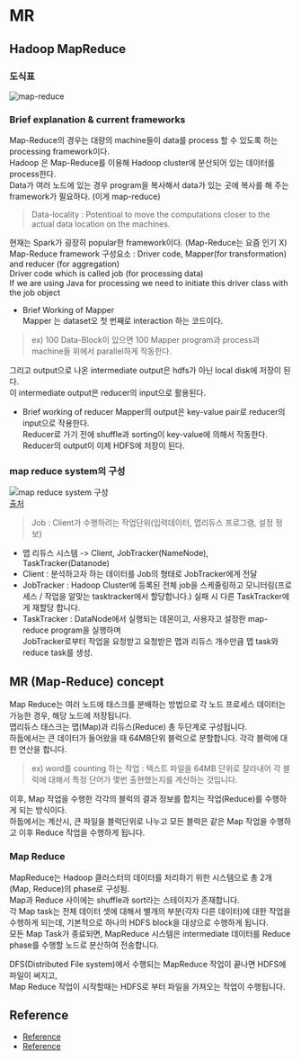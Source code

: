 # MR

## Hadoop MapReduce

### 도식표
![map-reduce](https://user-images.githubusercontent.com/105041834/190896278-9a42f106-fd1a-4cec-afbb-8581a8117f88.jpg)  

### Brief explanation & current frameworks
Map-Reduce의 경우는 대량의 machine들이 data를 process 할 수 있도록 하는 processing framework이다.  
Hadoop 은 Map-Reduce를 이용해 Hadoop cluster에 분산되어 있는 데이터를 process한다.  
Data가 여러 노드에 있는 경우 program을 복사해서 data가 있는 곳에 복사를 해 주는 framework가 필요하다. (이게 map-reduce)
> Data-locality : Potentioal to move the computations closer to the actual data location on the machines.  

현재는 Spark가 굉장히 popular한 framework이다. (Map-Reduce는 요즘 인기 X)  
Map-Reduce framework 구성요소 : Driver code, Mapper(for transformation) and reducer (for aggregation)  
Driver code which is called job (for processing data)  
If we are using Java for processing we need to initiate this driver class with the job object  

- Brief Working of Mapper  
Mapper 는 dataset오 첫 번째로 interaction 하는 코드이다.  
> ex) 100 Data-Block이 있으면 100 Mapper program과 process과 machine들 위에서 parallel하게 작동한다. 

그리고 output으로 나온 intermediate output은 hdfs가 아닌 local disk에 저장이 된다.  
이 intermediate output은 reducer의 input으로 활용된다.  

- Brief working of reducer
Mapper의 output은 key-value pair로 reducer의 input으로 작용한다.  
Reducer로 가기 전에 shuffle과 sorting이 key-value에 의해서 작동한다.  
Reducer의 output이 이제 HDFS에 저장이 된다.

### map reduce system의 구성
![map reduce system 구성](https://user-images.githubusercontent.com/105041834/190896444-66b6230f-a8e0-4c86-950e-64fe51155265.jpg)  
[출처](https://opentutorials.org/course/2908/17055)

> Job : Client가 수행하려는 작업단위(입력데이터, 맵리듀스 프로그램, 설정 정보)

- 맵 리듀스 시스템 -> Client, JobTracker(NameNode), TaskTracker(Datanode)  
- Client : 분석하고자 하는 데이터를 Job의 형태로 JobTracker에게 전달
- JobTracker : Hadoop Cluster에 등록된 전체 job을 스케줄링하고 모니터링(프로세스 / 작업을 알맞는 tasktracker에서 할당합니다.) 실패 시 다른 TaskTracker에게 재할당 합니다.
- TaskTracker : DataNode에서 실행되는 데몬이고, 사용자고 설정한 map-reduce program을 실행하며  
JobTracker로부터 작업을 요청받고 요청받은 맵과 리듀스 개수만큼 맵 task와 reduce task를 생성.






## MR (Map-Reduce) concept
Map Reduce는 여러 노드에 태스크를 분배하는 방법으로 각 노드 프로세스 데이터는 가능한 경우, 해당 노드에 저장됩니다.  
맵리듀스 태스크는 맵(Map)과 리듀스(Reduce) 총 두단계로 구성됩니다.  
하둡에서는 큰 데이터가 들어왔을 때 64MB단위 블럭으로 분할합니다. 각각 블럭에 대한 연산을 합니다.
> ex) word를 counting 하는 작업 : 텍스트 파일을 64MB 단위로 잘라내어 각 블럭에 대해서 특정 단어가 몇번 출현했는지를 계산하는 것입니다.

이후, Map 작업을 수행한 각각의 블럭의 결과 정보를 합치는 작업(Reduce)를 수행하게 되는 방식이다.  
하둡에서는 계산시, 큰 파일을 블럭단위로 나누고 모든 블럭은 같은 Map 작업을 수행하고 이후 Reduce 작업을 수행하게 됩니다.


### Map Reduce
MapReduce는 Hadoop 클러스터의 데이터를 처리하기 위한 시스템으로 총 2개(Map, Reduce)의 phase로 구성됨.  
Map과 Reduce 사이에는 shuffle과 sort라는 스테이지가 존재합니다.  
각 Map task는 전체 데이터 셋에 대해서 별개의 부분(각자 다른 데이터)에 대한 작업을 수행하게 되는데, 기본적으로 하나의 HDFS block을 대상으로 수행하게 됩니다.  
모든 Map Task가 종료되면, MapReduce 시스템은 intermediate 데이터를 Reduce phase를 수행할 노드로 분산하여 전송합니다.  

DFS(Distributed File system)에서 수행되는 MapReduce 작업이 끝나면 HDFS에 파일이 써지고,  
Map Reduce 작업이 시작할때는 HDFS로 부터 파일을 가져오는 작업이 수행됩니다.



## Reference
- [Reference](https://www.geeksforgeeks.org/hadoop-mapreduce-data-flow/)
- [Reference](https://opentutorials.org/course/2908/17055)